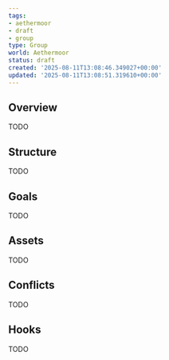 ```yaml
---
tags:
- aethermoor
- draft
- group
type: Group
world: Aethermoor
status: draft
created: '2025-08-11T13:08:46.349027+00:00'
updated: '2025-08-11T13:08:51.319610+00:00'
---
```



## Overview

TODO
## Structure

TODO
## Goals

TODO
## Assets

TODO
## Conflicts

TODO
## Hooks

TODO
